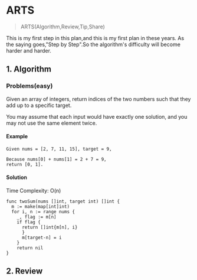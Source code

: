 # ARTS

> ARTS(Algorithm,Review,Tip,Share)

This is my first step in this plan,and this is my first plan in these years. As the saying goes,"Step by Step".So the algorithm's difficulty will become harder and harder.

## 1. Algorithm

### Problems(easy)

Given an array of integers, return indices of the two numbers such that they add up to a specific target.

You may assume that each input would have exactly one solution, and you may not use the same element twice.

#### Example

```
Given nums = [2, 7, 11, 15], target = 9,

Because nums[0] + nums[1] = 2 + 7 = 9,
return [0, 1].
```

#### Solution

Time Complexity: O(n)

```golang
func twoSum(nums []int, target int) []int {
  m := make(map[int]int)
  for i, n := range nums {
    _, flag := m[n]
    if flag {
      return []int{m[n], i}
      }
      m[target-n] = i
    }
    return nil
}
```

## 2. Review
